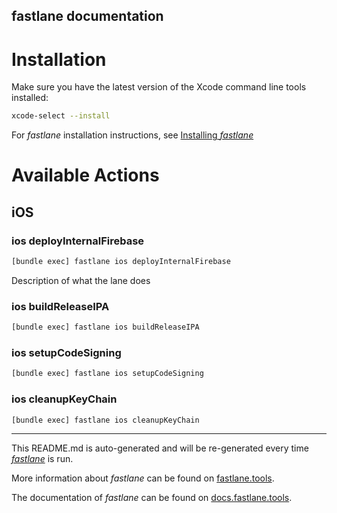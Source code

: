 fastlane documentation
----

# Installation

Make sure you have the latest version of the Xcode command line tools installed:

```sh
xcode-select --install
```

For _fastlane_ installation instructions, see [Installing _fastlane_](https://docs.fastlane.tools/#installing-fastlane)

# Available Actions

## iOS

### ios deployInternalFirebase

```sh
[bundle exec] fastlane ios deployInternalFirebase
```

Description of what the lane does

### ios buildReleaseIPA

```sh
[bundle exec] fastlane ios buildReleaseIPA
```



### ios setupCodeSigning

```sh
[bundle exec] fastlane ios setupCodeSigning
```



### ios cleanupKeyChain

```sh
[bundle exec] fastlane ios cleanupKeyChain
```



----

This README.md is auto-generated and will be re-generated every time [_fastlane_](https://fastlane.tools) is run.

More information about _fastlane_ can be found on [fastlane.tools](https://fastlane.tools).

The documentation of _fastlane_ can be found on [docs.fastlane.tools](https://docs.fastlane.tools).
